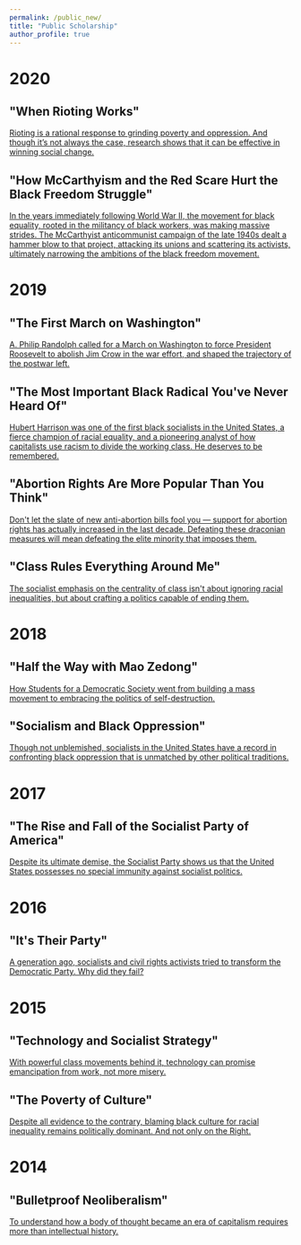 ```yaml
---
permalink: /public_new/
title: "Public Scholarship"
author_profile: true
---
```


# 2020


## "When Rioting Works"

<!--- ![image](https://github.com/pmheideman/pmheideman.github.io/blob/master/images/rioting.png) --->

[Rioting is a rational response to grinding poverty and oppression. And though it’s not always the case, research shows that it can be effective in winning social change.](https://www.jacobinmag.com/2020/06/rioting-george-floyd-liberals-black-lives-matter)

## "How McCarthyism and the Red Scare Hurt the Black Freedom Struggle"

<!--- ![image](https://github.com/pmheideman/pmheideman.github.io/blob/master/images/mccarthyism.png) --->

[In the years immediately following World War II, the movement for black equality, rooted in the militancy of black workers, was making massive strides. The McCarthyist anticommunist campaign of the late 1940s dealt a hammer blow to that project, attacking its unions and scattering its activists, ultimately narrowing the ambitions of the black freedom movement.](https://www.jacobinmag.com/2020/05/mccarthyism-red-scare-civil-rights-movement)

# 2019

## "The First March on Washington"

[A. Philip Randolph called for a March on Washington to force President Roosevelt to abolish Jim Crow in the war effort, and shaped the trajectory of the postwar left.](https://www.jacobinmag.com/2019/08/the-first-march-on-washington)

## "The Most Important Black Radical You've Never Heard Of"

[Hubert Harrison was one of the first black socialists in the United States, a fierce champion of racial equality, and a pioneering analyst of how capitalists use racism to divide the working class. He deserves to be remembered.](https://www.jacobinmag.com/2019/06/black-radicalism-hubert-harrison-web-dubois-malcolm-x)

## "Abortion Rights Are More Popular Than You Think"

[Don't let the slate of new anti-abortion bills fool you — support for abortion rights has actually increased in the last decade. Defeating these draconian measures will mean defeating the elite minority that imposes them.](https://www.jacobinmag.com/2019/05/abortion-rights-polling-opinion-democracy)

## "Class Rules Everything Around Me"

[The socialist emphasis on the centrality of class isn't about ignoring racial inequalities, but about crafting a politics capable of ending them.](https://www.jacobinmag.com/2019/05/working-class-structure-oppression-capitalist-identity)

# 2018

## "Half the Way with Mao Zedong"

[How Students for a Democratic Society went from building a mass movement to embracing the politics of self-destruction.](https://www.jacobinmag.com/2018/05/half-the-way-with-mao-zedong)

## "Socialism and Black Oppression"

[Though not unblemished, socialists in the United States have a record in confronting black oppression that is unmatched by other political traditions.](https://www.jacobinmag.com/2018/04/socialism-marx-race-class-struggle-color-line)

# 2017

## "The Rise and Fall of the Socialist Party of America"

[Despite its ultimate demise, the Socialist Party shows us that the United States possesses no special immunity against socialist politics.](https://www.jacobinmag.com/2017/02/rise-and-fall-socialist-party-of-america)

# 2016

## "It's Their Party"

[A generation ago, socialists and civil rights activists tried to transform the Democratic Party. Why did they fail?](https://www.jacobinmag.com/2016/02/democratic-party-realignment-civil-rights-mcgovern-meany-rustin-sanders)

# 2015

## "Technology and Socialist Strategy"

[With powerful class movements behind it, technology can promise emancipation from work, not more misery.](https://www.jacobinmag.com/2015/04/braverman-gramsci-marx-technology)

## "The Poverty of Culture"

[Despite all evidence to the contrary, blaming black culture for racial inequality remains politically dominant. And not only on the Right.](https://www.jacobinmag.com/2014/09/the-poverty-of-culture)

# 2014

## "Bulletproof Neoliberalism"

[To understand how a body of thought became an era of capitalism requires more than intellectual history.](https://www.jacobinmag.com/2014/06/bulletproof-neoliberalism)

